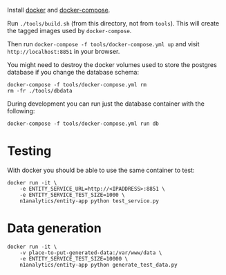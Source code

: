 

Install [docker](http://docs.docker.com/installation/) and [docker-compose](http://docs.docker.com/compose/).

Run `./tools/build.sh` (from this directory, not from `tools`). This will create the tagged images used by `docker-compose`.

Then run `docker-compose -f tools/docker-compose.yml up` and visit `http://localhost:8851` in your browser.


You might need to destroy the docker volumes used to store the postgres database if
you change the database schema:

    docker-compose -f tools/docker-compose.yml rm
    rm -fr ./tools/dbdata

During development you can run just the database container with the following:

    docker-compose -f tools/docker-compose.yml run db

# Testing

With docker you should be able to use the same container to test:

    docker run -it \
        -e ENTITY_SERVICE_URL=http://<IPADDRESS>:8851 \
        -e ENTITY_SERVICE_TEST_SIZE=1000 \
        n1analytics/entity-app python test_service.py

# Data generation

    docker run -it \
        -v place-to-put-generated-data:/var/www/data \
        -e ENTITY_SERVICE_TEST_SIZE=10000 \
        n1analytics/entity-app python generate_test_data.py
